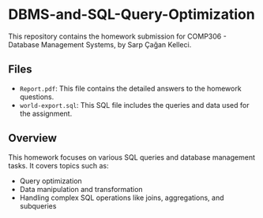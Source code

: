 # DBMS-and-SQL-Query-Optimization

This repository contains the homework submission for COMP306 - Database Management Systems, by Sarp Çağan Kelleci.

## Files

- `Report.pdf`: This file contains the detailed answers to the homework questions.
- `world-export.sql`: This SQL file includes the queries and data used for the assignment.

## Overview

This homework focuses on various SQL queries and database management tasks. It covers topics such as:

- Query optimization
- Data manipulation and transformation
- Handling complex SQL operations like joins, aggregations, and subqueries


